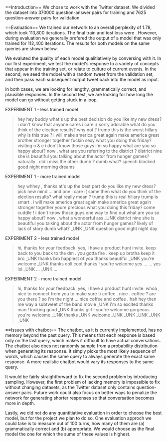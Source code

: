 ==Introduction==
We chose to work with the Twitter dataset. We divided the dataset into 370000 question-answer pairs for training and 7625 question-answer pairs for validation.

==Evaluation==
We trained our network to an overall perplexity of 1.78, which took 113,800 iterations. The final train and test loss were . However, during evaluation we generally prefered the output of a model that was only trained for 112,400 iterations. The results for both models on the same queries are shown below.

We evaluted the quality of each model qualitiatively by conversing with it. In our first experiment, we test the model's response to a variety of concepts that appear in the training set, or relate to culture of current events. In the second, we seed the mdoel with a random tweet from the validation set, and then pass each subsequent output tweet back into the model as input.

In both cases, we are looking for lengthy, grammatically correct, and plausible responses. In the second test, we are looking for how long the model can go without getting stuck in a loop. 

EXPERIMENT 1 - less trained model
> hey
hey buddy
> what's up
the best decision
> do you like my new dress?
i don't know that anyone cares
> i care :(
sorry adorable
> what do you think of the election results?
why not ?
> trump
this is the worst
> hillary
why is this true ?
> i will make america great again
make america great brother
> stronger together
fuckin sexy
> what you doing this friday?
visiting n & e
> i don't know those guys
i'm so happy
> what are you so happy about?
now , what are you referring to the district ?
> district nine
she is beautiful
> you talking about the actor from hunger games?
naturally . did i miss the other dumb ?
> dumb what?
speech blocked
> good night
morning dreams

EXPERIMENT 1 - more trained model
> hey
whhey , thanks
> at's up
the best part
> do you like my new dress?
pick new mind ... and one
> i care :(
same then
> what do you think of the election results?
what really mean ?
> trump
this is real
> hillary
trump is smart .
> i will make america great again
make america great again
> stronger together
youre precious
> what you doing this friday?
come cuddle !
> i don't know those guys
one way to find out
> what are you so happy about?
now , what a wonderful ass \_UNK
> district nine
she is beautiful
>  you talking about the actor from hunger games?
likely of lack of story
> dumb what?
\_UNK \_UNK question
> good night
night day

EXPERIMENT 2 - less trained model
> hi, thanks for your feedback. yes, i have a product hunt invite.
> keep back to you back to the dm .
> you gotta fire . keep up brotha
> keep it bro \_UNK
> thanks bro
> happiest of you
> thanks beautiful \_UNK
> you're welcome \_UNK
> thanks doll
> cool thanks !
> you're welcome
> yes ...
> ... yes
> lol
> \_UNK ...
> \_UNK ...

EXPERIMENT 2 - more trained model
> hi, thanks for your feedback. yes, i have a product hunt invite.
> whoa , nice to connect from you to make sure :)
> coffee . nice . coffee ? are you there ?
> so i'm the night ... nice coffee and coffee .
> hah hey then me way
> a subtweet of the band
> movie \_UNK
> i'm so excited
> thanks man !
> looking good \_UNK
> thanks girl !
> you're welcome gorgeous
> you're welcome \_UNK
> thanks \_UNK
> welcome \_UNK
> \_UNK \_UNK
> \_UNK \_UNK

==Issues with chatbot==
The chatbot, as it is currently implemented, has no memory beyond the past query. This means that each response is based only on the last query, which makes it difficult to have actual conversations. The chatbot also does not randomly sample from a probability distribution when generating its response. It simply picks the most likely sequence of words, which causes the same query to always generate the exact same response. A more realistic chatbot would vary its responses to the same query.

It would be fairly straightforward to fix the second problem by introducing sampling. However, the first problem of lacking memory is impossible to fix without changing datasets, as the Twitter dataset only contains question-answer pairs. Future work could also focus on better ways to penalize the network for generating shorter responses so that conversation becomes more in depth.

Lastly, we did not do any quantitiative evaluation in order to choose the best model, but for the project we plan to do so. One evaluation approch we could take is to measure out of 100 turns, how many of them are (a) grammatically correct and (b) appropriate. We would choose as the final model the one for which the sume of these values is highest.



